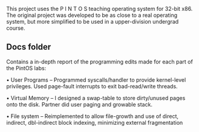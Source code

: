 This project uses the P I N T O S teaching operating system for 32-bit x86.
The original project was developed to be as close to a real operating system, but more simplified to be used in a upper-division undergrad course.

## Docs folder
Contains a in-depth report of the programming edits made for each part of the PintOS labs:

• User Programs – Programmed syscalls/handler to provide kernel-level privileges. Used page-fault interrupts to exit bad-read/write threads.

• Virtual Memory – I designed a swap-table to store dirty/unused pages onto the disk. Partner did user paging and growable stack.

• File system – Reimplemented to allow file-growth and use of direct, indirect, dbl-indirect block indexing, minimizing external fragmentation
